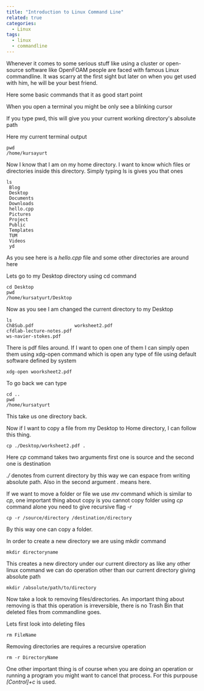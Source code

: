 ```yaml
---
title: "Introduction to Linux Command Line"
related: true
categories:
  - Linux
tags:
  - linux
  - commandline
---
```


Whenever it comes to some serious stuff like using a cluster or open-source software like OpenFOAM people are faced with famous Linux commandline. It was scarry at the first sight but later on when you get used with him, he will be your best friend.

Here some basic commands that it as good start point

When you open a terminal you might be only see a blinking cursor

If you type pwd, this will give you your current working directory's absolute path

Here my current terminal output

```shell
pwd
/home/kursayurt
```

Now I know that I am on my home directory. I want to know which files or directories inside this directory. Simply typing ls is gives you that ones

```shell
ls
 Blog
 Desktop
 Documents
 Downloads
 hello.cpp
 Pictures
 Project
 Public
 Templates
 TUM
 Videos
 yd
```

As you see here is a _hello.cpp_ file and some other directories are around here

Lets go to my Desktop directory using cd command

```shell
cd Desktop
pwd
/home/kursatyurt/Desktop
```

Now as you see I am changed the current directory to my Desktop

```shell
ls
Ch8Sub.pdf               worksheet2.pdf
cfdlab-lecture-notes.pdf
ws-navier-stokes.pdf
```

There is pdf files around. If I want to open one of them I can simply open them using xdg-open command which is open any type of file using default software defined by system

```shell
xdg-open woorksheet2.pdf
```

To go back we can type

```shell
cd ..
pwd
/home/kursatyurt
```

This take us one directory back.

Now if I want to copy a file from my Desktop to Home directory, I can follow this thing.

```shell
cp ./Desktop/worksheet2.pdf .
```

Here _cp_ command takes two arguments first one is source and the second one is destination

_./_ denotes from current directory by this way we can espace from writing absolute path. Also in the second argument _._ means here.

If we want to move a folder or file we use _mv_ command which is similar to _cp_, one important thing about copy is you cannot copy folder using _cp_ command alone you need to give recursive flag _-r_

```shell
cp -r /source/directory /destination/directory
```

By this way one can copy a folder.

In order to create a new directory we are using mkdir command

```shell
mkdir directoryname
```

This creates a new directory under our current directory as like any other linux command we can do operation other than our current directory giving absolute path

```shell
mkdir /absolute/path/to/directory
```

Now take a look to removing files/directories. An important thing about removing is that this operation is irreversible, there is no Trash Bin that deleted files from commandline goes.

Lets first look into deleting files

```shell
rm FileName
```

Removing directories are requires a recursive operation

```shell
rm -r DirectoryName
```

One other important thing is of course when you are doing an operation or running a program you might want to cancel that process. For this purpouse _[Control]+c_ is used.
